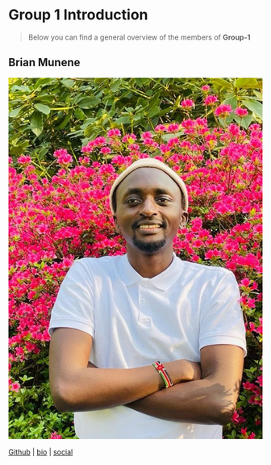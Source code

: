 # Group 1 Introduction

> Below you can find a general overview of the members of **Group-1**

## Brian Munene

![A picture of Brian in Keukenhof gardens](student-bios/Images/brian.jpeg)

[Github](https://github.com/BrianMunene96) |
[bio](https://github.com/HYF-Class19/workflow-group1/blob/master/student-bios/brian.md)
| [social](https://www.instagram.com/brajah_munene/?hl=en)
